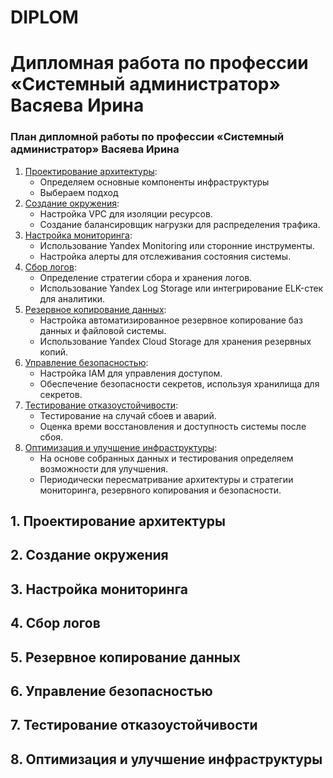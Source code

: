 # DIPLOM
# Дипломная работа по профессии «Системный администратор» Васяева Ирина
### План дипломной работы по профессии «Системный администратор» Васяева Ирина
1. [Проектирование архитектуры](#title1):
   - Определяем основные компоненты инфраструктуры
   - Выбераем подход
2. [Создание окружения](#title2):
   - Настройка VPC для изоляции ресурсов.
   - Создание балансировщик нагрузки для распределения трафика.
3. [Настройка мониторинга](#title3):
   - Использование Yandex Monitoring или сторонние инструменты.
   - Настройка алерты для отслеживания состояния системы.
4. [Сбор логов](#title4):
   - Определение стратегии сбора и хранения логов.
   - Использование Yandex Log Storage или интегрирование ELK-стек для аналитики.
5. [Резервное копирование данных](#title5):
   - Настройка автоматизированное резервное копирование баз данных и файловой системы.
   - Использование Yandex Cloud Storage для хранения резервных копий.
6. [Управление безопасностью](#title6):
   - Настройка IAM  для управления доступом.
   - Обеспечение безопасности секретов, используя хранилища для секретов.
7. [Тестирование отказоустойчивости](#title7):
   - Тестирование на случай сбоев и аварий.
   - Оценка времи восстановления и доступность системы после сбоя.
8. [Оптимизация и улучшение инфраструктуры](#title8):
   - На основе собранных данных и тестирования определяем возможности для улучшения.
   - Периодически пересматривание архитектуры и стратегии мониторинга, резервного копирования и безопасности.
## <a id="title1">1. Проектирование архитектуры</a>

## <a id="title2">2. Создание окружения</a>

## <a id="title3">3. Настройка мониторинга</a>

## <a id="title4">4. Сбор логов</a>

## <a id="title5">5. Резервное копирование данных</a>

## <a id="title6">6. Управление безопасностью</a>

## <a id="title7">7. Тестирование отказоустойчивости</a>

## <a id="title8">8. Оптимизация и улучшение инфраструктуры</a>
